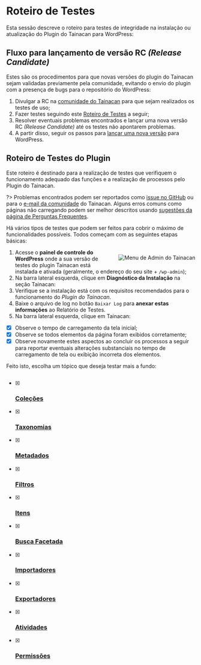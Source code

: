 # Roteiro de Testes

Esta sessão descreve o roteiro para testes de integridade na instalação ou atualização do Plugin do Tainacan para WordPress:

## Fluxo para lançamento de versão RC *(Release Candidate)*

Estes são os procedimentos para que novas versões do plugin do Tainacan sejam validadas previamente pela comunidade, evitando o envio do plugin com a presença de bugs para o repositório do WordPress:

1. Divulgar a RC na [comunidade do Tainacan](https://lists.riseup.net/www/subscribe/tainacan) para que sejam realizados os testes de uso;
2. Fazer testes seguindo este [Roteiro de Testes](#roteiro-de-testes-do-plugin) a seguir;
3. Resolver eventuais problemas encontrados e lançar uma nova versão RC *(Release Candidate)* até os testes não apontarem problemas.
4. A partir disso, seguir os passos para [lançar uma nova versão](/dev/release.md) para WordPress.

## Roteiro de Testes do Plugin

Este roteiro é destinado para a realização de testes que verifiquem o funcionamento adequado das funções e a realização de processos pelo Plugin do Tainacan.

?> Problemas encontrados podem ser reportados como [issue no GitHub](https://github.com/tainacan/tainacan/issues) ou para o [e-mail da comunidade](tainacan@lists.riseup.net) do Tainacan. Alguns erros comuns como páginas não carregando podem ser melhor descritos usando [sugestões da página de Perguntas Frequentes](#acho-que-encontrei-um-erro-como-devo-proceder).

Há vários tipos de testes que podem ser feitos para cobrir o máximo de funcionalidades possíveis. Todos começam com as seguintes etapas básicas:


<div style="float: right; margin-left: 32px;">

![Menu de Admin do Tainacan](/_assets/images/release-testing-1.png)

</div>

1. Acesse o **painel de controle do WordPress** onde a sua versão de testes do plugin Tainacan está instalada e ativada (geralmente, o endereço do seu site + `/wp-admin`);
2. Na barra lateral esquerda, clique em **Diagnóstico da Instalação** na seção Tainacan:
  1. Verifique se a instalação está com os requisitos recomendados para o funcionamento do *Plugin do Tainacan*.
  2. Baixe o arquivo de log no botão `Baixar Log` para **anexar estas informações** ao Relatório de Testes.
3. Na barra lateral esquerda, clique em Tainacan:
  - [x] Observe o tempo de carregamento da tela inicial;
  - [x] Observe se todos elementos da página foram exibidos corretamente;
  - [x] Observe novamente estes aspectos ao concluir os processos a seguir para reportar eventuais alterações substanciais no tempo de carregamento de tela ou exibição incorreta dos elementos.

Feito isto, escolha um tópico que deseja testar mais a fundo:

<div style="column-count: 2; column-width: 250px;">

- [x] ### [Coleções](/pt-br/testing-collections.md)
- [x] ### [Taxonomias](/pt-br/testing-taxonomies.md)
- [x] ### [Metadados](/pt-br/testing-metadata.md)
- [x] ### [Filtros](/pt-br/testing-filters.md)
- [x] ### [Itens](/pt-br/testing-items.md)
- [x] ### [Busca Facetada](/pt-br/testing-search.md)
- [x] ### [Importadores](/pt-br/testing-importers.md)
- [x] ### [Exportadores](/pt-br/testing-exporters.md)
- [x] ### [Atividades](/pt-br/testing-activities.md)
- [x] ### [Permissões](/pt-br/testing-capabilities.md)

</div>
